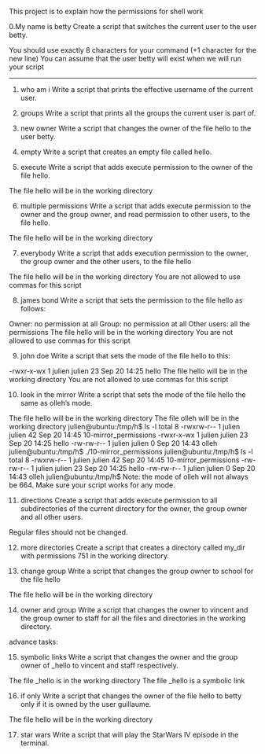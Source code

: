 This project is to explain how the permissions for shell work

0.My name is betty
Create a script that switches the current user to the user betty.

You should use exactly 8 characters for your command (+1 character for the new line)
You can assume that the user betty will exist when we will run your script

***

1. who am i
Write a script that prints the effective username of the current user.

2. groups
Write a script that prints all the groups the current user is part of.

3. new owner
Write a script that changes the owner of the file hello to the user betty.

4. empty
Write a script that creates an empty file called hello.

5. execute
Write a script that adds execute permission to the owner of the file hello.

The file hello will be in the working directory

6. multiple permissions
Write a script that adds execute permission to the owner and the group owner, and read permission to other users, to the file hello.

The file hello will be in the working directory

7. everybody
Write a script that adds execution permission to the owner, the group owner and the other users, to the file hello

The file hello will be in the working directory
You are not allowed to use commas for this script

8. james bond
Write a script that sets the permission to the file hello as follows:

Owner: no permission at all
Group: no permission at all
Other users: all the permissions
The file hello will be in the working directory You are not allowed to use commas for this script

9. john doe
Write a script that sets the mode of the file hello to this:

-rwxr-x-wx 1 julien julien 23 Sep 20 14:25 hello
The file hello will be in the working directory
You are not allowed to use commas for this script

10. look in the mirror
Write a script that sets the mode of the file hello the same as olleh’s mode.

The file hello will be in the working directory
The file olleh will be in the working directory
julien@ubuntu:/tmp/h$ ls -l
total 8
-rwxrw-r-- 1 julien julien 42 Sep 20 14:45 10-mirror_permissions
-rwxr-x-wx 1 julien julien 23 Sep 20 14:25 hello
-rw-rw-r-- 1 julien julien  0 Sep 20 14:43 olleh
julien@ubuntu:/tmp/h$ ./10-mirror_permissions 
julien@ubuntu:/tmp/h$ ls -l
total 8
-rwxrw-r-- 1 julien julien 42 Sep 20 14:45 10-mirror_permissions
-rw-rw-r-- 1 julien julien 23 Sep 20 14:25 hello
-rw-rw-r-- 1 julien julien  0 Sep 20 14:43 olleh
julien@ubuntu:/tmp/h$ 
Note: the mode of olleh will not always be 664. Make sure your script works for any mode.

11. directions
Create a script that adds execute permission to all subdirectories of the current directory for the owner, the group owner and all other users.

Regular files should not be changed.

12. more directories
Create a script that creates a directory called my_dir with permissions 751 in the working directory.

13. change group
Write a script that changes the group owner to school for the file hello

The file hello will be in the working directory

14. owner and group
Write a script that changes the owner to vincent and the group owner to staff for all the files and directories in the working directory.

advance tasks:

15. symbolic links
Write a script that changes the owner and the group owner of _hello to vincent and staff respectively.

The file _hello is in the working directory
The file _hello is a symbolic link

16. if only
Write a script that changes the owner of the file hello to betty only if it is owned by the user guillaume.

The file hello will be in the working directory

17. star wars
Write a script that will play the StarWars IV episode in the terminal.
